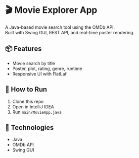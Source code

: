 # 🎬 Movie Explorer App

A Java-based movie search tool using the OMDb API.  
Built with Swing GUI, REST API, and real-time poster rendering.

## 📦 Features
- Movie search by title
- Poster, plot, rating, genre, runtime
- Responsive UI with FlatLaf

## 🚀 How to Run
1. Clone this repo
2. Open in IntelliJ IDEA
3. Run `main/MovieApp.java`

## 📂 Technologies
- Java
- OMDb API
- Swing GUI